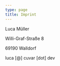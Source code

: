 ```yaml
---
type: page
title: Imprint
---
```


Luca Müller

Willi-Graf-Straße 8

69190 Walldorf

luca [@] cuvar [dot] dev